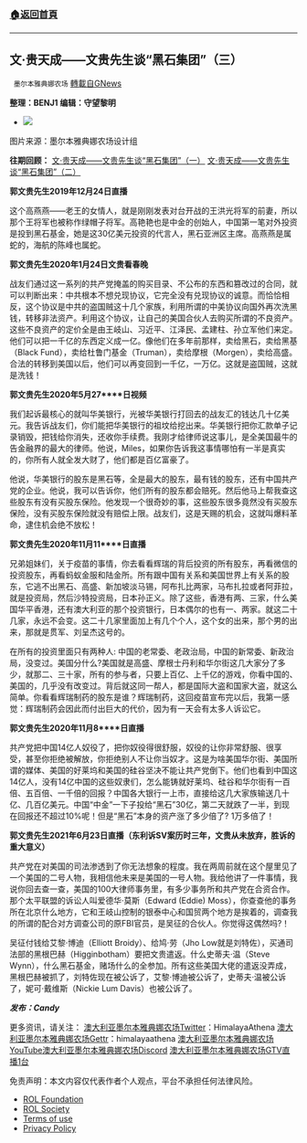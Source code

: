 ###  [:house:返回首頁](https://github.com/ourhimalayas/txt)
---


## 文·贵天成——文贵先生谈“黑石集团”（三）
` 墨尔本雅典娜农场` [轉載自GNews](https://gnews.org/zh-hans/1712488/)

**整理：BENJ1
编辑：守望黎明**

- ![](https://assets.gnews.org/wp-content/uploads/2021/12/黑石.png)



图片来源：墨尔本雅典娜农场设计组


**往期回顾：**
[文·贵天成——文贵先生谈“黑石集团”（一）](http://文·贵天成——文贵先生谈“黑石集团”（一）)
[文·贵天成——文贵先生谈“黑石集团”（二）](http://文·贵天成——文贵先生谈“黑石集团”（二）)

**郭文贵****先生****2019****年****12****月****24****日****直播**

这个高燕燕——老王的女情人，就是刚刚发表对台开战的王洪光将军的前妻，所以那个王将军也被称作绿帽子将军。高艳艳也是中金的创始人，中国第一笔对外投资是投到黑石基金，她是这30亿美元投资的代言人，黑石亚洲区主席。高燕燕是属蛇的，海航的陈峰也属蛇。

**郭文贵先生2020年1月24日文贵看春晚**

战友们通过这一系列的共产党掩盖的购买目录、不公布的东西和篡改过的合同，就可以判断出来：中共根本不想兑现协议，它完全没有兑现协议的诚意。而恰恰相反，这个协议是中共的盗国贼这十几个家族，利用所谓的中美协议向国外再次洗黑钱，转移非法资产。利用这个协议，让自己的美国合伙人去购买所谓的不良资产。这些不良资产的定价全是由王岐山、习近平、江泽民、孟建柱、孙立军他们来定。他们可以把一千亿的东西定义成一亿。像他们在多年前那样，卖给黑石，卖给黑基（Black Fund），卖给杜鲁门基金（Truman），卖给摩根（Morgen），卖给高盛。合法的转移到美国以后，他们可以再变回到一千亿，一万亿。这就是盗国贼，这就是洗钱！

**郭文贵****先生****2020****年****5****月****27****日视频**

我们起诉最核心的就叫华美银行，光被华美银行打回去的战友汇的钱达几十亿美元。我告诉战友们，你们能把华美银行的祖坟给挖出来。华美银行把你汇款单子记录销毁，把钱给你消失，还收你手续费。我刚才给律师说这事儿，是全美国最牛的告金融界的最大的律师。他说，Miles，如果你告诉我这事情哪怕有一半是真实的，你所有人就全发大财了，他们都是百亿富豪了。

他说，华美银行的股东是黑石等，全是最大的股东，最有钱的股东，还有中国共产党的企业。他说，我可以告诉你，他们所有的股东都会赔死。然后他马上帮我查这些股东有没有买股东保险。他发现一个很奇妙的事，这些股东很多竟然没有买股东保险，没有买股东保险就没有赔偿上限。战友们，这是天赐的机会，这就叫爆料革命，逮住机会绝不放松！

**郭文贵****先生****2020****年****11****月****11****日直播**

兄弟姐妹们，关于疫苗的事情，你去看看辉瑞的背后投资的所有股东，再看微信的投资股东，再看蚂蚁金服和陆金所。所有跟中国有关系和美国世界上有关系的股东，它逃不出黑石、高盛、新加坡淡马锡，阿布扎比两家，马布扎拉或者阿菲拉，就是投资局，然后沙特投资局，日本孙正义。除了这些，香港有两、三家，什么美国华平香港，还有澳大利亚的那个投资银行，日本偶尔的也有一、两家。就这二十几家，永远不会变。这二十几家里面加上有几个个人，这个女的出来，那个男的出来，那就是贯军、刘呈杰这号的。

在所有的投资里面只有两种人: 中国的老常委、老政治局，中国的新常委、新政治局，没变过。美国分什么?美国就是高盛、摩根士丹利和华尔街这几大家分了多少，就那二、三十家，所有的参与者，只要上百亿、上千亿的游戏，你看中国的、美国的，几乎没有改变过。背后就这同一帮人，都是国际大盗和国家大盗，就这么简单。你看看辉瑞制药的股东是谁？辉瑞制药，这回疫苗宣布完以后，我第一感觉：辉瑞制药会因此而付出巨大的代价，因为有一天会有太多人诉讼它。

**郭文贵****先生****2020****年****11****月****8****日直播**

共产党把中国14亿人奴役了，把你奴役得很舒服，奴役的让你非常舒服、很享受，甚至你拒绝被解放，你拒绝别人不让你当奴才。这是为啥美国华尔街、美国所谓的媒体、美国的好莱坞和美国的硅谷坚决不能让共产党倒下。他们也看到中国这14亿人，没有14亿中国的这些奴隶们，怎么能铸就好莱坞、硅谷和华尔街有一百倍、五百倍、一千倍的回报？中国各大银行一上市，直接给这几大家族输送几十亿、几百亿美元。中国“中金”一下子投给“黑石”30亿，第二天就跌了一半，到现在回报还不超过10%呢！但是“黑石”本身的资产涨了多少倍了? 1万多倍了！

**郭文贵****先生****2021****年****6****月****23****日直播****（****东利诉****SV****案历时三年，文贵从未放弃，胜诉的重大意义****）**

共产党在对美国的司法渗透到了你无法想象的程度。我在两周前就在这个屋里见了一个美国的二号人物，我相信他未来是美国的一号人物。我给他讲了一件事情，我说你回去查一查，美国的100大律师事务里，有多少事务所和共产党在合资合作。那个太平联盟的诉讼人叫爱德华·莫斯（Edward (Eddie) Moss），你查查他的事务所在北京什么地方，它和王岐山控制的银泰中心和国贸两个地方是挨着的，调查我的所谓的配合对方调查公司的原FBI官员，是吴征的合伙人。你觉得这偶然吗?！

吴征付钱给艾黎·博迪（Elliott Broidy）、给鸠·劳（Jho Low就是刘特佐），买通司法部的黑根巴赫（Higginbotham）要把文贵遣返。什么史蒂夫·温（Steve Wynn），什么黑石基金，赌场什么的全参加。所有这些美国大佬的遣返没弄成，黑根巴赫被抓了，刘特佐现在被公诉了，艾黎·博迪被公诉了，史蒂夫·温被公诉了，妮可·戴维斯（Nickie Lum Davis）也被公诉了。

***发布：Candy***

更多资讯，请关注：
[澳大利亚墨尔本雅典娜农场](https://twitter.com/HimalayaAthena1)[Twitter](https://twitter.com/HimalayaAthena1)：HimalayaAthena
[澳大利亚墨尔本雅典娜农场](https://www.gettr.com/user/himalayaathena)[Gettr](https://www.gettr.com/user/himalayaathena)：himalayaathena
[澳大利亚墨尔本雅典娜农场](https://youtube.com/channel/UC-tz4lmA7mG3FzYbylgqjTQ)[YouTube](https://youtube.com/channel/UC-tz4lmA7mG3FzYbylgqjTQ)[澳大利亚墨尔本雅典娜农场](https://discord.gg/76QVRChsgU)[Discord](https://discord.gg/76QVRChsgU)
[澳大利亚墨尔本雅典娜农场](https://www.gtv.org/user/5f72f8f60cd82c6bb6a248a6)[GTV](https://www.gtv.org/user/5f72f8f60cd82c6bb6a248a6)[直播](https://www.gtv.org/user/5f72f8f60cd82c6bb6a248a6)[1](https://www.gtv.org/user/5f72f8f60cd82c6bb6a248a6)[台](https://www.gtv.org/user/5f72f8f60cd82c6bb6a248a6)

 

免责声明：本文内容仅代表作者个人观点，平台不承担任何法律风险。

- [ROL Foundation](https://rolfoundation.org/)
- [ROL Society](https://rolsociety.org/)
- [Terms of use](https://gnews.org/terms-of-use-3/)
- [Privacy Policy](https://gnews.org/privacy-policy/)
